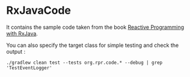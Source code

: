 # RxJavaCode

It contains the sample code taken from the book [Reactive Programming with RxJava](http://shop.oreilly.com/product/0636920042228.do).

You can also specify the target class for simple testing and check the output :
```
./gradlew clean test --tests org.rpr.code.* --debug | grep 'TestEventLogger'
```
